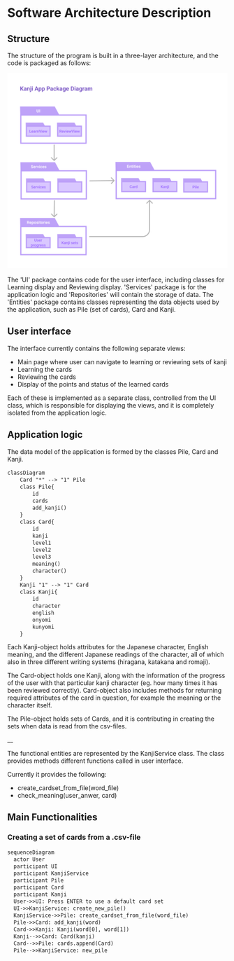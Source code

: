 # Software Architecture Description 

## Structure

The structure of the program is built in a three-layer architecture, and the code is packaged as follows:

![Package diagram](./img/kanji-app-package.png)

The 'UI' package contains code for the user interface, including classes for Learning display and Reviewing display. 'Services' package is for the application logic and 'Repositories' will contain the storage of data. The 'Entities' package contains classes representing the data objects used by the application, such as Pile (set of cards), Card and Kanji.


## User interface

The interface currently contains the following separate views:

* Main page where user can navigate to learning or reviewing sets of kanji
* Learning the cards
* Reviewing the cards
* Display of the points and status of the learned cards


Each of these is implemented as a separate class, controlled from the UI class, which is responsible for displaying the views, and it is completely isolated from the application logic. 


## Application logic

The data model of the application is formed by the classes Pile, Card and Kanji. 


```mermaid
classDiagram
    Card "*" --> "1" Pile
    class Pile{
        id
        cards
        add_kanji()
    }
    class Card{
        id
        kanji
        level1
        level2
        level3
        meaning()
        character()
    }
    Kanji "1" --> "1" Card
    class Kanji{
        id
        character
        english
        onyomi
        kunyomi
    }
```

Each Kanji-object holds attributes for the Japanese character, English meaning, and the different Japanese readings of the character, all of which also in three different writing systems (hiragana, katakana and romaji). 

The Card-object holds one Kanji, along with the information of the progress of the user with that particular kanji character (eg. how many times it has been reviewed correctly). Card-object also includes methods for returning required attributes of the card in question, for example the meaning or the character itself. 

The Pile-object holds sets of Cards, and it is contributing in creating the sets when data is read from the csv-files.

__

The functional entities are represented by the KanjiService class. The class provides methods different functions called in user interface.

Currently it provides the following:

* create_cardset_from_file(word_file)
* check_meaning(user_anwer, card)



## Main Functionalities

### Creating a set of cards from a .csv-file

```mermaid
sequenceDiagram
  actor User
  participant UI
  participant KanjiService
  participant Pile
  participant Card
  participant Kanji
  User->>UI: Press ENTER to use a default card set
  UI->>KanjiService: create_new_pile()
  KanjiService->>Pile: create_cardset_from_file(word_file)
  Pile->>Card: add_kanji(word)
  Card->>Kanji: Kanji(word[0], word[1])
  Kanji-->>Card: Card(kanji)
  Card-->>Pile: cards.append(Card)
  Pile-->>KanjiService: new_pile
```


